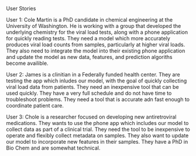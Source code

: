 User Stories

User 1: Cole Martin is a PhD candidate in chemical engineering at the University of Washington. He is working with a group 
that developed the underlying chemistry for the viral load tests, along with a phone application for quickly reading tests.
They need a model which more accurately produces viral load counts from samples, particularly at higher viral loads. They
also need to integrate the model into their existing phone application and update the model as new data, features, and 
prediction algoriths become availible.

User 2: James is a clinitian in a Federally funded health center. They are testing the app which inludes our model, 
with the goal of quickly collecting viral load data from patients. They need an inexpensive tool that can be used quickly.
They  have a very full schedule and do not have time to troubleshoot problems. They need a tool that is accurate adn fast
enough to coordinate patient care.

User 3: Chole is a researcher focused on developing new antiretroviral medications. They wants to use the phone app which
includes our model to collect data as part of a clinical trial. They need the tool to be inexpensive to operate and flexibly
collect metadata on samples. They also want to update our model to incorporate new features in their samples.
They have a PhD in Bio Chem and are somewhat technical.

